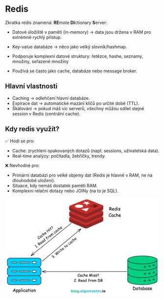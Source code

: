 # Redis

Zkratka redis znamená: **RE**mote **DI**ctionary **S**erver: 

- Datové úložiště v paměti (in-memory) → data jsou držena v RAM pro extrémně rychlý přístup.

- Key-value databáze → něco jako velký slovník/hashmap.

- Podporuje komplexní datové struktury: řetězce, hashe, seznamy, množiny, seřazené množiny

- Používá se často jako cache, databáze nebo message broker.

## Hlavní vlastnosti

- Caching → odlehčení hlavní databáze.
- Expirace dat → automatické mazání klíčů po určité době (TTL).
- Škálování → pokud máš víc serverů, všechny můžou sdílet stejné session v Redis (centrální cache).

## Kdy redis využít?

✅ Hodí se pro:

- Cache: zrychlení opakovaných dotazů (např. sessions, uživatelská data).
- Real-time analýzy: počítadla, žebříčky, trendy.

❌ Nevhodné pro:

- Primární databázi pro velké objemy dat (Redis je hlavně v RAM, ne na dlouhodobé uložení).
- Situace, kdy nemáš dostatek paměti RAM.
- Komplexní relační dotazy nebo JOINy (na to je SQL).


![RedisExplanation](./pictures/redisExplanation.png)  
